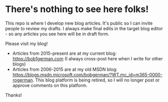 # There's nothing to see here folks!

This repo is where I develop new blog articles. It's public so I can invite people to review my drafts. I always make final edits in the target blog editor - so any articles you see here will be in draft form.

Please visit my blog!

* Articles from 2015-present are at my current blog: https://bob1german.com (I always cross-post here when I write for other blogs)
* Articles from 2006-2015 are at my old MSDN blog: https://blogs.msdn.microsoft.com/bobgerman/?WT.mc_id=m365-0000-rogerman. This blog platform is being retired, so I will no longer post or approve comments on this platform.

Thanks!